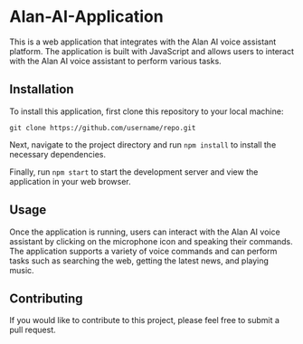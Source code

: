 # Alan-AI-Application

This is a web application that integrates with the Alan AI voice assistant platform. The application is built with JavaScript and allows users to interact with the Alan AI voice assistant to perform various tasks.

Installation
------------

To install this application, first clone this repository to your local machine:

`git clone https://github.com/username/repo.git`

Next, navigate to the project directory and run `npm install` to install the necessary dependencies.

Finally, run `npm start` to start the development server and view the application in your web browser.

Usage
-----

Once the application is running, users can interact with the Alan AI voice assistant by clicking on the microphone icon and speaking their commands. The application supports a variety of voice commands and can perform tasks such as searching the web, getting the latest news, and playing music.

Contributing
------------

If you would like to contribute to this project, please feel free to submit a pull request.
